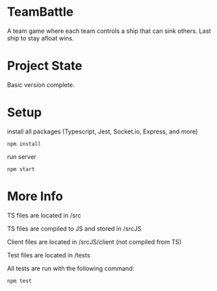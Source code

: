 # TeamBattle

A team game where each team controls a ship that can sink others. Last
ship to stay afloat wins.

# Project State

Basic version complete.

# Setup

install all packages (Typescript, Jest, Socket.io, Express, and more)

``` 
npm install 
```

run server

```
npm start
```

# More Info

TS files are located in /src 

TS files are compiled to JS and stored in /srcJS

Client files are located in /srcJS/client (not compiled from TS)

Test files are located in /tests

All tests are run with the following command:
```
npm test
```


